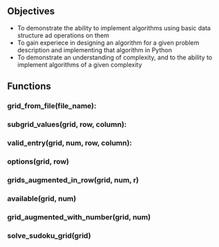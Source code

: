 ## Objectives 
- To demonstrate the ability to implement algorithms using basic data structure ad operations on them 
- To gain experiece in designing an algorithm for a given problem description and implementing that algorithm in Python 
- To demonstrate an understanding of complexity, and to the ability to implement algorithms of a given complexity

## Functions 

### grid_from_file(file_name): 

### subgrid_values(grid, row, column):

### valid_entry(grid, num, row, column):

### options(grid, row)

### grids_augmented_in_row(grid, num, r)

### available(grid, num) 

### grid_augmented_with_number(grid, num)

### solve_sudoku_grid(grid)


